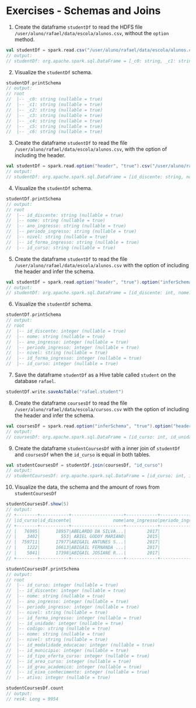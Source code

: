 # Exercises - Schemas and Joins

1. Create the dataframe `studentDf` to read the HDFS file `/user/aluno/rafael/data/escola/alunos.csv`, without the `option` method.

```scala
val studentDf = spark.read.csv("/user/aluno/rafael/data/escola/alunos.csv")
// output:
// studentDf: org.apache.spark.sql.DataFrame = [_c0: string, _c1: string ... 5 more fields]
```

2. Visualize the `studentDf` schema.

```scala
studentDf.printSchema
// output:
// root
//  |-- _c0: string (nullable = true)
//  |-- _c1: string (nullable = true)
//  |-- _c2: string (nullable = true)
//  |-- _c3: string (nullable = true)
//  |-- _c4: string (nullable = true)
//  |-- _c5: string (nullable = true)
//  |-- _c6: string (nullable = true)
```

3. Create the dataframe `studentDf` to read the file `/user/aluno/rafael/data/escola/alunos.csv`, with the option of including the header.

```scala
val studentDf = spark.read.option("header", "true").csv("/user/aluno/rafael/data/escola/alunos.csv")
// output:
// studentDf: org.apache.spark.sql.DataFrame = [id_discente: string, nome: string ... 5 more fields]
```

4. Visualize the `studentDf` schema.

```scala
studentDf.printSchema
// output:
// root
//  |-- id_discente: string (nullable = true)
//  |-- nome: string (nullable = true)
//  |-- ano_ingresso: string (nullable = true)
//  |-- periodo_ingresso: string (nullable = true)
//  |-- nivel: string (nullable = true)
//  |-- id_forma_ingresso: string (nullable = true)
//  |-- id_curso: string (nullable = true)
```

5. Create the dataframe `studentDf` to read the file `/user/aluno/rafael/data/escola/alunos.csv` with the option of including the header and infer the schema.

```scala
val studentDf = spark.read.option("header", "true").option("inferSchema", "true").csv("/user/aluno/rafael/data/escola/alunos.csv")
// output:
// studentDf: org.apache.spark.sql.DataFrame = [id_discente: int, nome: string ... 5 more fields]
```

6. Visualize the `studentDf` schema.

```scala
studentDf.printSchema
// output:
// root
//  |-- id_discente: integer (nullable = true)
//  |-- nome: string (nullable = true)
//  |-- ano_ingresso: integer (nullable = true)
//  |-- periodo_ingresso: integer (nullable = true)
//  |-- nivel: string (nullable = true)
//  |-- id_forma_ingresso: integer (nullable = true)
//  |-- id_curso: integer (nullable = true)
```

7. Save the dataframe `studentDf` as a Hive table called `student` on the database `rafael`.

```scala
studentDf.write.saveAsTable("rafael.student")
```

8. Create the dataframe `coursesDf` to read the file `/user/aluno/rafael/data/escola/cursos.csv` with the option of including the header and infer the schema.

```scala
val coursesDf = spark.read.option("inferSchema", "true").option("header", "true").csv("/user/aluno/rafael/data/escola/cursos.csv")
// output:
// coursesDf: org.apache.spark.sql.DataFrame = [id_curso: int, id_unidade: int ... 10 more fields]
```

9. Create the dataframe `studentCoursesDf` with a inner join of `studentDf` and `coursesDf` when the `id_curso` is equal in both tables.

```scala
val studentCoursesDf = studentDf.join(coursesDf, "id_curso")
// output:
// studentCoursesDf: org.apache.spark.sql.DataFrame = [id_curso: int, id_discente: int ... 16 more fields]
```

10. Visualize the data, the schema and the amount of rows from `studentCoursesDf`

```scala
studentCoursesDf.show(5)
// output:
// +--------+-----------+--------------------+------------+----------------+-----+-----------------+----------+--------+--------------------+-----+----------------------+------------+--------------------+-------------+-----------------+--------------------+-----+
// |id_curso|id_discente|                nome|ano_ingresso|periodo_ingresso|nivel|id_forma_ingresso|id_unidade|  codigo|                nome|nivel|id_modalidade_educacao|id_municipio|id_tipo_oferta_curso|id_area_curso|id_grau_academico|id_eixo_conhecimento|ativo|
// +--------+-----------+--------------------+------------+----------------+-----+-----------------+----------+--------+--------------------+-----+----------------------+------------+--------------------+-------------+-----------------+--------------------+-----+
// |   76995|      18957|ABELARDO DA SILVA...|        2017|               1|    G|            62151|       194|    null|LICENCIATURA EM C...|    G|                     1|        8550|                   4|     20000006|          8067070|                null|    1|
// |    3402|        553| ABIEL GODOY MARIANO|        2015|            null|    M|          2081113|       150|SVTIAGRO|TÉCNICO EM AGROPE...|    M|                     1|        9332|                null|         null|             null|             6264215|    1|
// |  759711|      17977|ABIGAIL ANTUNES S...|        2017|               1|    T|          2081111|       696| UGTCADM|TÉCNICO EM ADMINI...|    T|                     1|        9431|                null|         null|             null|              171158|    1|
// |    1222|      16613|ABIGAIL FERNANDA ...|        2017|            null|    M|            37350|       349|PBTIQUIM|TÉCNICO EM QUÍMIC...|    M|                     1|        9091|                null|         null|             null|             6264214|    1|
// |    5041|      17398|ABIGAIL JOSIANE R...|        2017|            null|    M|            37350|       189|ALTIAGRP|TÉCNICO EM AGROPE...|    M|                     1|        8550|                null|         null|             null|                null|    1|
// +--------+-----------+--------------------+------------+----------------+-----+-----------------+----------+--------+--------------------+-----+----------------------+------------+--------------------+-------------+-----------------+--------------------+-----+

studentCoursesDf.printSchema
// output:
// root
//  |-- id_curso: integer (nullable = true)
//  |-- id_discente: integer (nullable = true)
//  |-- nome: string (nullable = true)
//  |-- ano_ingresso: integer (nullable = true)
//  |-- periodo_ingresso: integer (nullable = true)
//  |-- nivel: string (nullable = true)
//  |-- id_forma_ingresso: integer (nullable = true)
//  |-- id_unidade: integer (nullable = true)
//  |-- codigo: string (nullable = true)
//  |-- nome: string (nullable = true)
//  |-- nivel: string (nullable = true)
//  |-- id_modalidade_educacao: integer (nullable = true)
//  |-- id_municipio: integer (nullable = true)
//  |-- id_tipo_oferta_curso: integer (nullable = true)
//  |-- id_area_curso: integer (nullable = true)
//  |-- id_grau_academico: integer (nullable = true)
//  |-- id_eixo_conhecimento: integer (nullable = true)
//  |-- ativo: integer (nullable = true)

studentCoursesDf.count
// output:
// res4: Long = 9954
```
